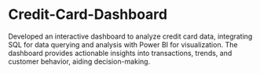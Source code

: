 # Credit-Card-Dashboard
Developed an interactive dashboard to analyze credit card data, integrating SQL for data querying and analysis with Power BI for visualization. The dashboard provides actionable insights into transactions, trends, and customer behavior, aiding decision-making.
